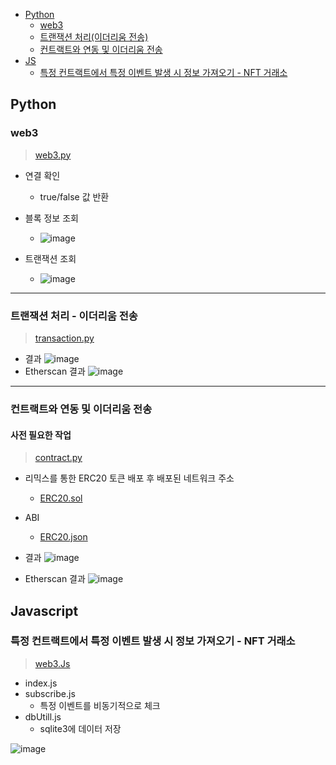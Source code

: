 - [Python](#Python)
  - [web3](#web3)
  - [트랜잭션 처리(이더리움 전송)](#트랜잭션-처리---이더리움-전송)
  - [컨트랙트와 연동 및 이더리움 전송](#컨트랙트와-연동-및-이더리움-전송)
- [JS](#Javascript)
  - [특정 컨트랙트에서 특정 이벤트 발생 시 정보 가져오기 - NFT 거래소](#특정-컨트랙트에서-특정-이벤트-발생-시-정보-가져오기---NFT-거래소)
## Python

### web3

> [web3.py](https://github.com/FDongFDong/web3-practice/blob/main/python/Web3.py)

- 연결 확인
  - true/false 값 반환
- 블록 정보 조회
  - ![image](https://user-images.githubusercontent.com/20445415/201458656-f5710fc5-b6ea-4b4c-ac2b-e3e40b89bf2d.png)

- 트랜잭션 조회
  - ![image](https://user-images.githubusercontent.com/20445415/201458665-dc4c147c-ac38-4800-9b80-6f0f6963d901.png)
___
### 트랜잭션 처리 - 이더리움 전송
> [transaction.py](https://github.com/FDongFDong/web3-practice/blob/main/python/transaction.py)

- 결과
 ![image](https://user-images.githubusercontent.com/20445415/201459560-89f730e6-0a95-40e8-b942-5277c11e79a9.png)
- Etherscan 결과
 ![image](https://user-images.githubusercontent.com/20445415/201459540-cfe4e23b-c68d-4ba8-9726-07cc98cf0472.png)

___

### 컨트랙트와 연동 및 이더리움 전송


#### 사전 필요한 작업
> [contract.py](https://github.com/FDongFDong/web3-practice/blob/main/python/contract.py)
- 리믹스를 통한 ERC20 토큰 배포 후 배포된 네트워크 주소
  - [ERC20.sol](https://github.com/FDongFDong/solidity_practice/blob/main/contracts/Mint.sol)
- ABI 
  - [ERC20.json](https://github.com/FDongFDong/web3-practice/blob/main/python/ERC20.json)

- 결과
 ![image](https://user-images.githubusercontent.com/20445415/201461463-bef0e7bf-5694-4a65-8688-d83a18ed9f52.png)

- Etherscan 결과
 ![image](https://user-images.githubusercontent.com/20445415/201461437-af74b14e-d914-4f10-b2ec-58342387c215.png)

## Javascript

### 특정 컨트랙트에서 특정 이벤트 발생 시 정보 가져오기 - NFT 거래소
> [web3.Js](https://github.com/FDongFDong/web3-practice/tree/main/JS/web3Js)

- index.js
- subscribe.js 
  - 특정 이벤트를 비동기적으로 체크
- dbUtill.js
  - sqlite3에 데이터 저장

![image](https://user-images.githubusercontent.com/20445415/201467883-508a3441-3004-46a9-a211-e6d1a760c092.png)
